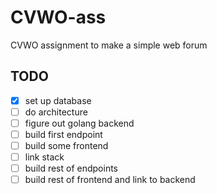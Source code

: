 # CVWO-ass
CVWO assignment to make a simple web forum

## TODO
- [x] set up database
- [ ] do architecture
- [ ] figure out golang backend
- [ ] build first endpoint
- [ ] build some frontend
- [ ] link stack
- [ ] build rest of endpoints
- [ ] build rest of frontend and link to backend
